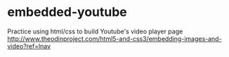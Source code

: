 # embedded-youtube
Practice using html/css to build Youtube's video player page
http://www.theodinproject.com/html5-and-css3/embedding-images-and-video?ref=lnav
